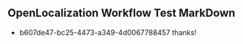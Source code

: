 ## OpenLocalization Workflow Test MarkDown
* b607de47-bc25-4473-a349-4d0067788457 thanks!

<!--HONumber=Jul16_HO4-->


